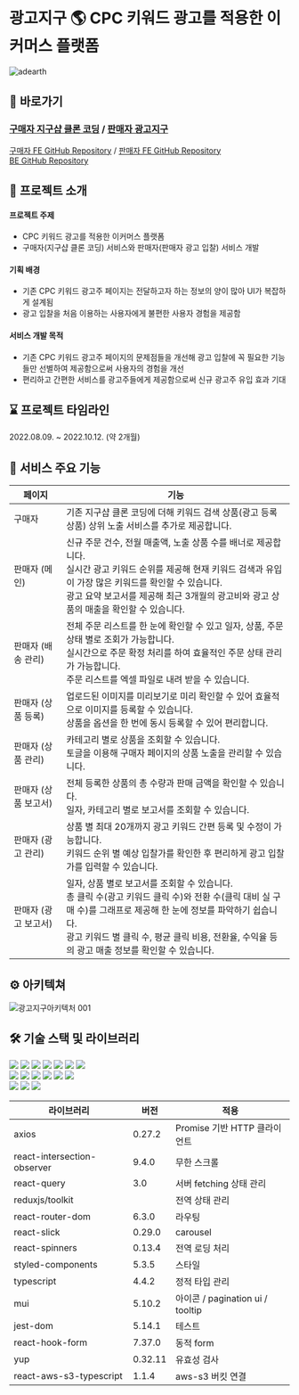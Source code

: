 # 광고지구 🌎 CPC 키워드 광고를 적용한 이커머스 플랫폼
![adearth](https://user-images.githubusercontent.com/105091138/195831143-6d111bdf-cb33-4919-a0c8-d813124c89d7.png)
## 📌 바로가기
### [구매자 지구샵 클론 코딩](https://adearth.shop) / [판매자 광고지구](https://adearth-admin.shop)<br />
[구매자 FE GitHub Repository](https://github.com/ad-earth/FE-client) / [판매자 FE GitHub Repository](https://github.com/ad-earth/FE-admin)<br />
[BE GitHub Repository](https://github.com/ad-earth/BE-server)<br />

## 🙌 프로젝트 소개

#### 프로젝트 주제
- CPC 키워드 광고를 적용한 이커머스 플랫폼 
- 구매자(지구샵 클론 코딩) 서비스와 판매자(판매자 광고 입찰) 서비스 개발

#### 기획 배경
- 기존 CPC 키워드 광고주 페이지는 전달하고자 하는 정보의 양이 많아 UI가 복잡하게 설계됨
- 광고 입찰을 처음 이용하는 사용자에게 불편한 사용자 경험을 제공함

#### 서비스 개발 목적
- 기존 CPC 키워드 광고주 페이지의 문제점들을 개선해 광고 입찰에 꼭 필요한 기능들만 선별하여 제공함으로써 사용자의 경험을 개선
- 편리하고 간편한 서비스를 광고주들에게 제공함으로써 신규 광고주 유입 효과 기대

## ⌛️ 프로젝트 타임라인
2022.08.09. ~ 2022.10.12. (약 2개월)

## 💫 서비스 주요 기능
| 페이지 | 기능 |
|------|------|
| 구매자 | 기존 지구샵 클론 코딩에 더해 키워드 검색 상품(광고 등록 상품) 상위 노출 서비스를 추가로 제공합니다. |
| 판매자 (메인) | 신규 주문 건수, 전월 매출액, 노출 상품 수를 배너로 제공합니다.<br />실시간 광고 키워드 순위를 제공해 현재 키워드 검색과 유입이 가장 많은 키워드를 확인할 수 있습니다.<br />광고 요약 보고서를 제공해 최근 3개월의 광고비와 광고 상품의 매출을 확인할 수 있습니다.|
| 판매자 (배송 관리) | 전체 주문 리스트를 한 눈에 확인할 수 있고 일자, 상품, 주문 상태 별로 조회가 가능합니다.<br />실시간으로 주문 확정 처리를 하여 효율적인 주문 상태 관리가 가능합니다.<br />주문 리스트를 엑셀 파일로 내려 받을 수 있습니다.|
| 판매자 (상품 등록) | 업로드된 이미지를 미리보기로 미리 확인할 수 있어 효율적으로 이미지를 등록할 수 있습니다.<br />상품을 옵션을 한 번에 동시 등록할 수 있어 편리합니다.|
| 판매자 (상품 관리) | 카테고리 별로 상품을 조회할 수 있습니다.<br />토글을 이용해 구매자 페이지의 상품 노출을 관리할 수 있습니다.|
| 판매자 (상품 보고서) | 전체 등록한 상품의 총 수량과 판매 금액을 확인할 수 있습니다.<br />일자, 카테고리 별로 보고서를 조회할 수 있습니다.| 
| 판매자 (광고 관리) | 상품 별 최대 20개까지 광고 키워드 간편 등록 및 수정이 가능합니다.<br />키워드 순위 별 예상 입찰가를 확인한 후 편리하게 광고 입찰가를 입력할 수 있습니다.| 
| 판매자 (광고 보고서) | 일자, 상품 별로 보고서를 조회할 수 있습니다.<br />총 클릭 수(광고 키워드 클릭 수)와 전환 수(클릭 대비 실 구매 수)를 그래프로 제공해 한 눈에 정보를 파악하기 쉽습니다.<br />광고 키워드 별 클릭 수, 평균 클릭 비용, 전환율, 수익율 등의 광고 매출 정보를 확인할 수 있습니다.|

## ⚙️ 아키텍쳐
![광고지구아키텍처 001](https://user-images.githubusercontent.com/105091138/195766564-08299428-e979-49f0-97c8-7a130a7b106c.jpeg)

## 🛠 기술 스택 및 라이브러리
  <img src="https://img.shields.io/badge/html5-E34F26?style=for-the-badge&logo=html5&logoColor=white"> <img src="https://img.shields.io/badge/css-1572B6?style=for-the-badge&logo=css3&logoColor=white"> <img src="https://img.shields.io/badge/javascript-F7DF1E?style=for-the-badge&logo=javascript&logoColor=black"> <img src="https://img.shields.io/badge/typescript-3178C6?style=for-the-badge&logo=typescript&logoColor=white"> <img src="https://img.shields.io/badge/react-61DAFB?style=for-the-badge&logo=react&logoColor=white"> <img src="https://img.shields.io/badge/reactquery-61DAFB?style=for-the-badge&logo=reactquery&logoColor=white"> <img src="https://img.shields.io/badge/redux_toolkit-764ABC?style=for-the-badge&logo=redux&logoColor=white">
    <br>
<img src="https://img.shields.io/badge/axios-6236FF?style=for-the-badge&logo=axios&logoColor=white"> <img src="https://img.shields.io/badge/aws_route53-232F3E?style=for-the-badge&logo=amazonaws&logoColor=white"> <img src="https://img.shields.io/badge/aws_cloud_front-FF9900?style=for-the-badge&logo=awsfargate&logoColor=white"> <img src="https://img.shields.io/badge/amazon_S3-569A31?style=for-the-badge&logo=amazons3&logoColor=white"> 
<img src="https://img.shields.io/badge/styled_components-DB7093?style=for-the-badge&logo=styledcomponents&logoColor=white"> <img src="https://img.shields.io/badge/indexed_DB-F24E1E?style=for-the-badge&logo=indexed_DB&logoColor=white">
<br>
<img src="https://img.shields.io/badge/git-F05032?style=for-the-badge&logo=git&logoColor=white"></div>
<img src="https://img.shields.io/badge/github-181717?style=for-the-badge&logo=github&logoColor=white"> <img src="https://img.shields.io/badge/github actions-2088FF?style=for-the-badge&logo=github actions&logoColor=white">


| 라이브러리 | 버전 | 적용 |
|------|------|------|
|axios|0.27.2|Promise 기반 HTTP 클라이언트|
|react-intersection-observer|9.4.0|무한 스크롤|
|react-query|3.0|서버 fetching 상태 관리|
|reduxjs/toolkit||전역 상태 관리|
|react-router-dom|6.3.0|라우팅|
|react-slick|0.29.0|carousel|
|react-spinners|0.13.4|전역 로딩 처리|
|styled-components|5.3.5|스타일|
|typescript|4.4.2|정적 타입 관리|
|mui|5.10.2|아이콘 / pagination ui / tooltip|
|jest-dom|5.14.1|테스트|
|react-hook-form|7.37.0|동적 form|
|yup|0.32.11|유효성 검사|
|react-aws-s3-typescript|1.1.4|aws-s3 버킷 연결|

<!-- ## 🚀 트러블슈팅 

## 🧑‍🚀 팀원 소개
| 이름 | 개인 깃허브 | 담당 |
|------|------|------|
|------|------|------|
|------|------|------|
|------|------|------|
## 기타
#### API 설계
#### 와이어프레임 및 플로우차트
#### 유저 시나리오 -->
